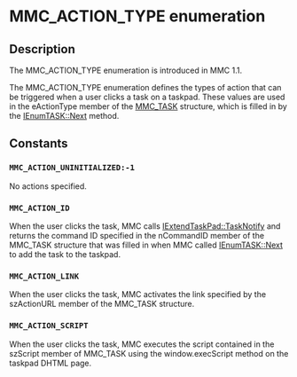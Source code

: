 # MMC_ACTION_TYPE enumeration

## Description

The
MMC_ACTION_TYPE enumeration is introduced in MMC 1.1.

The
MMC_ACTION_TYPE enumeration defines the types of action that can be triggered when a user clicks a task on a taskpad. These values are used in the eActionType member of the
[MMC_TASK](https://learn.microsoft.com/windows/desktop/api/mmc/ns-mmc-mmc_task) structure, which is filled in by the
[IEnumTASK::Next](https://learn.microsoft.com/windows/desktop/api/mmc/nf-mmc-ienumtask-next) method.

## Constants

### `MMC_ACTION_UNINITIALIZED:-1`

No actions specified.

### `MMC_ACTION_ID`

When the user clicks the task, MMC calls
[IExtendTaskPad::TaskNotify](https://learn.microsoft.com/windows/desktop/api/mmc/nf-mmc-iextendtaskpad-tasknotify) and returns the command ID specified in the nCommandID member of the
MMC_TASK structure that was filled in when MMC called [IEnumTASK::Next](https://learn.microsoft.com/windows/desktop/api/mmc/nf-mmc-ienumtask-next) to add the task to the taskpad.

### `MMC_ACTION_LINK`

When the user clicks the task, MMC activates the link specified by the szActionURL member of the
MMC_TASK structure.

### `MMC_ACTION_SCRIPT`

When the user clicks the task, MMC executes the script contained in the szScript member of
MMC_TASK using the window.execScript method on the taskpad DHTML page.
